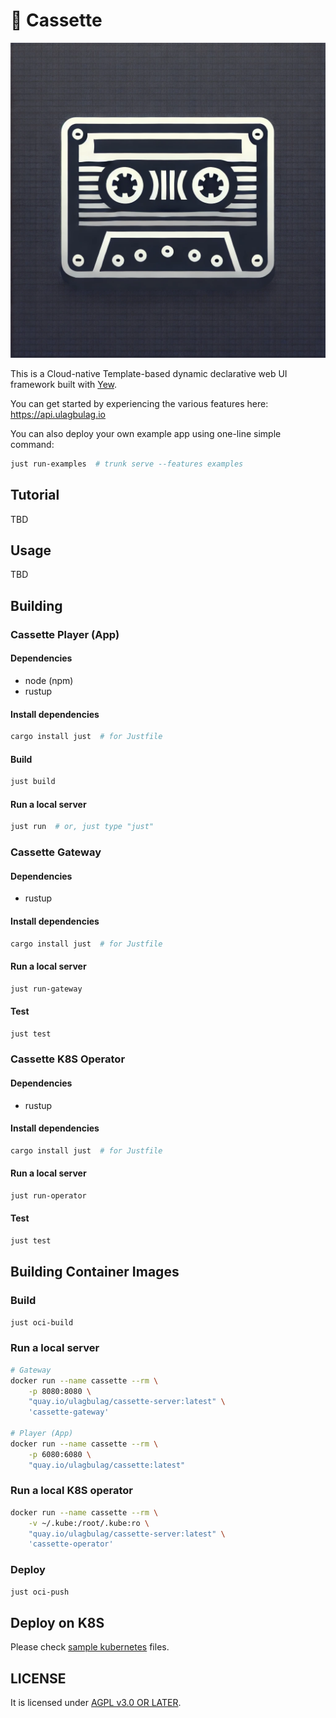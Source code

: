 # 📼 Cassette

![Cassette logo](/assets/images/icons/logo.webp)

This is a Cloud-native Template-based dynamic declarative web UI framework built with [Yew].

You can get started by experiencing the various features here: https://api.ulagbulag.io

You can also deploy your own example app using one-line simple command:

```bash
just run-examples  # trunk serve --features examples
```

## Tutorial

TBD

## Usage

TBD

## Building

### Cassette Player (App)

#### Dependencies

- node (npm)
- rustup

#### Install dependencies

```bash
cargo install just  # for Justfile
```

#### Build

```bash
just build
```

#### Run a local server

```bash
just run  # or, just type "just"
```

### Cassette Gateway

#### Dependencies

- rustup

#### Install dependencies

```bash
cargo install just  # for Justfile
```

#### Run a local server

```bash
just run-gateway
```

#### Test

```bash
just test
```

### Cassette K8S Operator

#### Dependencies

- rustup

#### Install dependencies

```bash
cargo install just  # for Justfile
```

#### Run a local server

```bash
just run-operator
```

#### Test

```bash
just test
```

## Building Container Images

### Build

```bash
just oci-build
```

### Run a local server

```bash
# Gateway
docker run --name cassette --rm \
    -p 8080:8080 \
    "quay.io/ulagbulag/cassette-server:latest" \
    'cassette-gateway'

# Player (App)
docker run --name cassette --rm \
    -p 6080:6080 \
    "quay.io/ulagbulag/cassette:latest"
```

### Run a local K8S operator

```bash
docker run --name cassette --rm \
    -v ~/.kube:/root/.kube:ro \
    "quay.io/ulagbulag/cassette-server:latest" \
    'cassette-operator'
```

### Deploy

```bash
just oci-push
```

## Deploy on K8S

Please check [sample kubernetes](/kubernetes) files.

## LICENSE

It is licensed under [AGPL v3.0 OR LATER](LICENSE).

[Yew]: https://github.com/yewstack/yew
